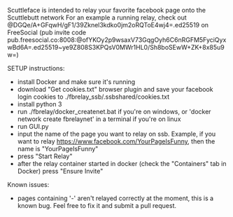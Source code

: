 Scuttleface is intended to relay your favorite facebook page onto the Scuttlebutt network
For an example a running relay, check out @DGQe/A+GFqwH/gF1/39Zknel3kdko0jm2oRQToE4wj4=.ed25519 on FreeSocial (pub invite code pub.freesocial.co:8008:@ofYKOy2p9wsaxV73GqgOyh6C6nRGFM5FyciQyxwBd6A=.ed25519~ye9Z808S3KPQsV0MWr1HL0/Sh8boSEwW+ZK+8x85u9w=)

SETUP instructions:
- install Docker and make sure it's running
- download "Get cookies.txt" browser plugin and save your facebook login cookies to ./fbrelay_ssb/.ssbshared/cookies.txt
- install python 3
- run ./fbrelay/docker_createnet.bat if you're on windows, or 'docker network create fbrelaynet' in a terminal if you're on linux
- run GUI.py
- input the name of the page you want to relay on ssb. Example, if you want to relay https://www.facebook.com/YourPageIsFunny, then the name is "YourPageIsFunny"
- press "Start Relay"
- after the relay container started in docker (check the "Containers" tab in Docker) press "Ensure Invite"

Known issues:
- pages containing '-' aren't relayed correctly at the moment, this is a known bug. Feel free to fix it and submit a pull request.